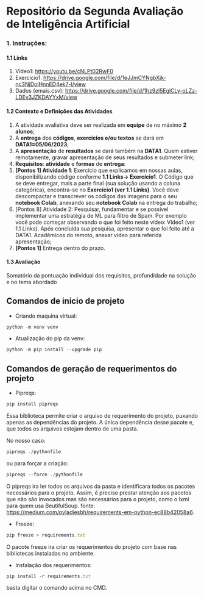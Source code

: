 # Repositório da Segunda Avaliação de Inteligência Artificial
### 1. Instruções:
#### 1.1 Links
1. Vídeo1: https://youtu.be/cNLPt02RwF0
2. Exercício1: https://drive.google.com/file/d/1eJJmCYNgbXjk-nc3NjDoIHnnED4ek7-l/view
3. Dados (emais.csv): https://drive.google.com/file/d/1hz9zl5EglCLy-oLZz-LDEv3JZKDAYYxM/view

#### 1.2 Contexto e Definições das Atividades 
1. A atividade avaliativa deve ser realizada em __equipe__ de no máximo __2 alunos__;
2. A __entrega__ dos __códigos__, __exercícios e/ou textos__ se dará em __DATA1=05/06/2023__;
3. A __apresentação__ de __resultados__ se dará também na __DATA1__. Quem estiver remotamente, gravar apresentação
de seus resultados e submeter link;
4. __Requisitos__: __atividade__ e __formas__ de __entrega__:
1. __[Pontos 1] Atividade 1__: Exercício que explicamos em nossas aulas, disponibilizando código conforme
__1.1 Links→ Exercício1__. O Código que se deve entregar, mais a parte final (sua solução
usando a coluna categórica), encontra-se no __Exercício1 (ver 1.1 Links)__. Você deve descompactar
e transcrever os códigos das imagens para o seu __notebook Colab__, anexando seu __notebook Colab__ na entrega do trabalho;
2. [Pontos 8] Atividade 2: Pesquisar, fundamentar e se possível implementar uma estratégia de
ML para filtro de Spam. Por exemplo você pode começar observando o que foi feito neste vídeo:
Vídeo1 (ver 1.1 Links). Após concluída sua pesquisa, apresentar o que foi feito até a DATA1.
Acadêmicos do remoto, anexar vídeo para referida apresentação;
3. __[Pontos 1]__ Entrega dentro do prazo.

#### 1.3 Avaliação
Somatório da pontuação individual dos requisitos, profundidade na solução e no tema abordado

## Comandos de inicio de projeto 
* Criando maquina virtual:
```javascript
python -m venv venv
```

* Atualização do pip da venv:
```javascript
python -m pip install --upgrade pip
```

## Comandos de geração de requerimentos do projeto
* Pipreqs:
```javascript
pip install pipreqs
```
Essa biblioteca permite criar o arquivo de requerimento do projeto, puxando apenas as dependências do projeto. A única dependência 
desse pacote e, que todos os arquivos estejam dentro de uma pasta. 

No nosso caso:
```javascript
pipreqs ./pythonfile
```
ou para forçar a criação:
```javascript
pipreqs --force ./pythonfile
```
O pipreqs ira ler todos os arquivos da pasta e identificara todos 
os pacotes necessários para o projeto. Assim, é preciso prestar atenção aos pacotes que não são invocados mas são necessários para o projeto, como o lxml para quem usa BeutifulSoup. fonte: https://medium.com/pyladiesbh/requirements-em-python-ec88b42058a6.

* Freeze:
```javascript
pip freeze > requirements.txt
```
O pacote freeze ira criar os requerimentos do projeto com base nas bibliotecas instaladas no ambiente.

* Instalação dos requerimentos:
```javascript
pip install -r requirements.txt
```
basta digitar o comando acima no CMD.